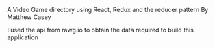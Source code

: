 A Video Game directory using React, Redux and the reducer pattern By Matthew Casey


I used the api from rawg.io to obtain the data required to build this application